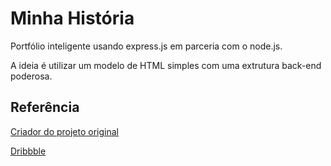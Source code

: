 # Minha História

Portfólio inteligente usando express.js em parceria com o node.js.

A ideia é utilizar um modelo de HTML simples com uma extrutura back-end poderosa.

## Referência

[Criador do projeto original](https://www.linkedin.com/in/rubenalegredias/)

[Dribbble](https://dribbble.com/alegredias)
